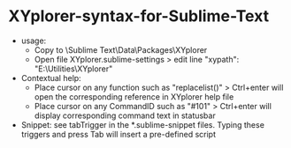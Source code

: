 XYplorer-syntax-for-Sublime-Text
================================

- usage: 
   + Copy to \Sublime Text\Data\Packages\XYplorer
   + Open file XYplorer.sublime-settings > edit line "xypath": "E:\\Utilities\\XYplorer"
- Contextual help:
   + Place cursor on any function such as "replacelist()" > Ctrl+enter will open the corresponding reference in XYplorer help file
   + Place cursor on any CommandID such as "#101" > Ctrl+enter will display corresponding command text in statusbar
- Snippet: see tabTrigger in the *.sublime-snippet files. Typing these triggers and press Tab will insert a pre-defined script
